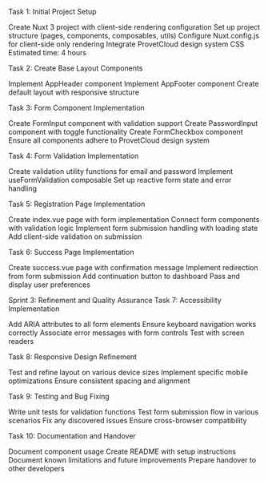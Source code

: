 Task 1: Initial Project Setup

Create Nuxt 3 project with client-side rendering configuration
Set up project structure (pages, components, composables, utils)
Configure Nuxt.config.js for client-side only rendering
Integrate ProvetCloud design system CSS
Estimated time: 4 hours

Task 2: Create Base Layout Components

Implement AppHeader component
Implement AppFooter component
Create default layout with responsive structure

Task 3: Form Component Implementation

Create FormInput component with validation support
Create PasswordInput component with toggle functionality
Create FormCheckbox component
Ensure all components adhere to ProvetCloud design system

Task 4: Form Validation Implementation

Create validation utility functions for email and password
Implement useFormValidation composable
Set up reactive form state and error handling

Task 5: Registration Page Implementation

Create index.vue page with form implementation
Connect form components with validation logic
Implement form submission handling with loading state
Add client-side validation on submission

Task 6: Success Page Implementation

Create success.vue page with confirmation message
Implement redirection from form submission
Add continuation button to dashboard
Pass and display user preferences

Sprint 3: Refinement and Quality Assurance
Task 7: Accessibility Implementation

Add ARIA attributes to all form elements
Ensure keyboard navigation works correctly
Associate error messages with form controls
Test with screen readers

Task 8: Responsive Design Refinement

Test and refine layout on various device sizes
Implement specific mobile optimizations
Ensure consistent spacing and alignment

Task 9: Testing and Bug Fixing

Write unit tests for validation functions
Test form submission flow in various scenarios
Fix any discovered issues
Ensure cross-browser compatibility

Task 10: Documentation and Handover

Document component usage
Create README with setup instructions
Document known limitations and future improvements
Prepare handover to other developers
